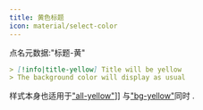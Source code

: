 ```yaml
---
title: 黄色标题
icon: material/select-color
---
```


点名元数据:"标题-黄"

```md
> [!info|title-yellow] Title will be yellow
> The background color will display as usual
```

样式本身也适用于["all-yellow"](../combined-styling/page-9.md)]] 与["bg-yellow"](../bg-styling/page-9.md)同时 .